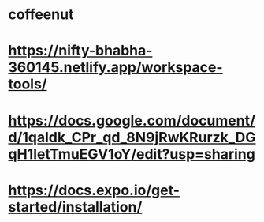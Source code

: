 # coffeenut
# https://nifty-bhabha-360145.netlify.app/workspace-tools/
# https://docs.google.com/document/d/1qaldk_CPr_qd_8N9jRwKRurzk_DGqH1letTmuEGV1oY/edit?usp=sharing
# https://docs.expo.io/get-started/installation/
